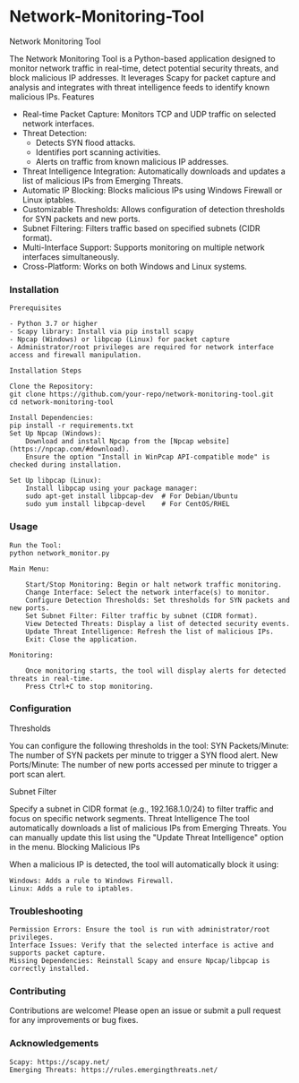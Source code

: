 # Network-Monitoring-Tool

Network Monitoring Tool

The Network Monitoring Tool is a Python-based application designed to monitor network traffic in real-time, detect potential security threats, and block malicious IP addresses. It leverages Scapy for packet capture and analysis and integrates with threat intelligence feeds to identify known malicious IPs.
Features

   - Real-time Packet Capture: Monitors TCP and UDP traffic on selected network interfaces.
   - Threat Detection:
       - Detects SYN flood attacks.
       - Identifies port scanning activities.
       - Alerts on traffic from known malicious IP addresses.
   - Threat Intelligence Integration: Automatically downloads and updates a list of malicious IPs from Emerging Threats.
   - Automatic IP Blocking: Blocks malicious IPs using Windows Firewall or Linux iptables.
   - Customizable Thresholds: Allows configuration of detection thresholds for SYN packets and new ports.
   - Subnet Filtering: Filters traffic based on specified subnets (CIDR format).
   - Multi-Interface Support: Supports monitoring on multiple network interfaces simultaneously.
   - Cross-Platform: Works on both Windows and Linux systems.

### Installation
    Prerequisites

    - Python 3.7 or higher
    - Scapy library: Install via pip install scapy
    - Npcap (Windows) or libpcap (Linux) for packet capture
    - Administrator/root privileges are required for network interface access and firewall manipulation.

    Installation Steps

    Clone the Repository:
    git clone https://github.com/your-repo/network-monitoring-tool.git
    cd network-monitoring-tool

    Install Dependencies:
    pip install -r requirements.txt
    Set Up Npcap (Windows):
        Download and install Npcap from the [Npcap website](https://npcap.com/#download).
        Ensure the option "Install in WinPcap API-compatible mode" is checked during installation.

    Set Up libpcap (Linux):
        Install libpcap using your package manager:
        sudo apt-get install libpcap-dev  # For Debian/Ubuntu
        sudo yum install libpcap-devel    # For CentOS/RHEL

### Usage

    Run the Tool:
    python network_monitor.py

    Main Menu:

        Start/Stop Monitoring: Begin or halt network traffic monitoring.
        Change Interface: Select the network interface(s) to monitor.
        Configure Detection Thresholds: Set thresholds for SYN packets and new ports.
        Set Subnet Filter: Filter traffic by subnet (CIDR format).
        View Detected Threats: Display a list of detected security events.
        Update Threat Intelligence: Refresh the list of malicious IPs.
        Exit: Close the application.

    Monitoring:

        Once monitoring starts, the tool will display alerts for detected threats in real-time.
        Press Ctrl+C to stop monitoring.

### Configuration

Thresholds

You can configure the following thresholds in the tool:
    SYN Packets/Minute: The number of SYN packets per minute to trigger a SYN flood alert.
    New Ports/Minute: The number of new ports accessed per minute to trigger a port scan alert.

Subnet Filter

Specify a subnet in CIDR format (e.g., 192.168.1.0/24) to filter traffic and focus on specific network segments.
Threat Intelligence
The tool automatically downloads a list of malicious IPs from Emerging Threats. You can manually update this list using the "Update Threat Intelligence" option in the menu.
Blocking Malicious IPs

When a malicious IP is detected, the tool will automatically block it using:

    Windows: Adds a rule to Windows Firewall.
    Linux: Adds a rule to iptables.

### Troubleshooting

    Permission Errors: Ensure the tool is run with administrator/root privileges.
    Interface Issues: Verify that the selected interface is active and supports packet capture.
    Missing Dependencies: Reinstall Scapy and ensure Npcap/libpcap is correctly installed.

### Contributing

Contributions are welcome! Please open an issue or submit a pull request for any improvements or bug fixes.

### Acknowledgements

    Scapy: https://scapy.net/
    Emerging Threats: https://rules.emergingthreats.net/
